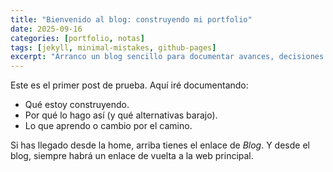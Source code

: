 ```yaml
---
title: "Bienvenido al blog: construyendo mi portfolio"
date: 2025-09-16
categories: [portfolio, notas]
tags: [jekyll, minimal-mistakes, github-pages]
excerpt: "Arranco un blog sencillo para documentar avances, decisiones y dudas al construir mi portfolio."
---
```


Este es el primer post de prueba. Aquí iré documentando:

- Qué estoy construyendo.
- Por qué lo hago así (y qué alternativas barajo).
- Lo que aprendo o cambio por el camino.

Si has llegado desde la home, arriba tienes el enlace de *Blog*. Y desde el blog, siempre habrá un enlace de vuelta a la web principal.